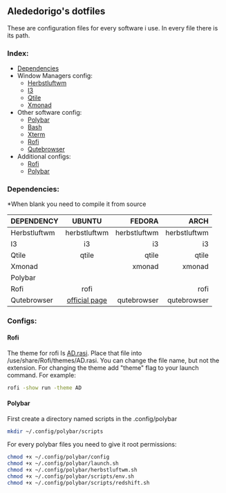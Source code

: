 ## Alededorigo's dotfiles
These are configuration files for every software i use.
In every file there is its path.

### Index:
* [Dependencies](https://github.com/Alededorigo/dotfiles#dependencies)
* Window Managers config:
  * [Herbstluftwm](https://github.com/Alededorigo/dotfiles/tree/main/.config/herbstluftwm)
  * [I3](https://github.com/Alededorigo/dotfiles/tree/main/.config/i3)
  * [Qtile](https://github.com/Alededorigo/dotfiles/tree/main/.config/qtile)
  * [Xmonad](https://github.com/Alededorigo/dotfiles/tree/main/.xmonad/xmonad.hs)
* Other software config:
  * [Polybar](https://github.com/Alededorigo/dotfiles/tree/main/.config/polybar)
  * [Bash](https://github.com/Alededorigo/dotfiles/tree/main/.bashrc)
  * [Xterm](https://github.com/Alededorigo/dotfiles/tree/main/.Xresources)
  * [Rofi](https://github.com/Alededorigo/dotfiles/tree/main/AD.rasi)
  * [Qutebrowser](https://github.com/Alededorigo/dotfiles/tree/main/.config/qutebrowser/config.py)
* Additional configs:
  * [Rofi](https://github.com/Alededorigo/dotfiles#rofi)
  * [Polybar](https://github.com/Alededorigo/dotfiles#polybar)

### Dependencies:
*When blank you need to compile it from source

| DEPENDENCY     | UBUNTU| FEDORA       | ARCH         |
| :------------- | :----------: | -----------: | -----------: |
| Herbstluftwm   | herbstluftwm | herbstluftwm | herbstluftwm |
| I3             | i3           | i3           | i3           |
| Qtile          | qtile        | qtile        | qtile        |
| Xmonad         |              | xmonad       | xmonad       |
| Polybar
| Rofi           | rofi         |              | rofi         |
| Qutebrowser    | [official page](qutebrowser.org/INSTALL.html#on_debian_ubuntu) | qutebrowser | qutebrowser |

### Configs:

#### Rofi
The theme for rofi Is [AD.rasi](https://github.com/Alededorigo/dotfiles/free/main/AD.rasi). 
Place that file into /use/share/Rofi/themes/AD.rasi.
You can change the file name, but not the extension.
For changing the theme add "theme" flag to your launch command.
For example:
```sh
rofi -show run -theme AD
``` 

#### Polybar
First create a directory named scripts in the .config/polybar
```sh
mkdir ~/.config/polybar/scripts
```
For every polybar files you need to give it root permissions:
```sh
chmod +x ~/.config/polybar/config
chmod +x ~/.config/polybar/launch.sh
chmod +x ~/.config/polybar/herbstluftwm.sh
chmod +x ~/.config/polybar/scripts/env.sh
chmod +x ~/.config/polybar/scripts/redshift.sh
``` 
